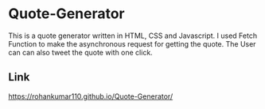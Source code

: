 # Quote-Generator

This is a quote generator written in HTML, CSS and Javascript. 
I used Fetch Function to make the asynchronous request for getting the quote.
The User can can also tweet the quote with one click.

## Link
https://rohankumar110.github.io/Quote-Generator/
